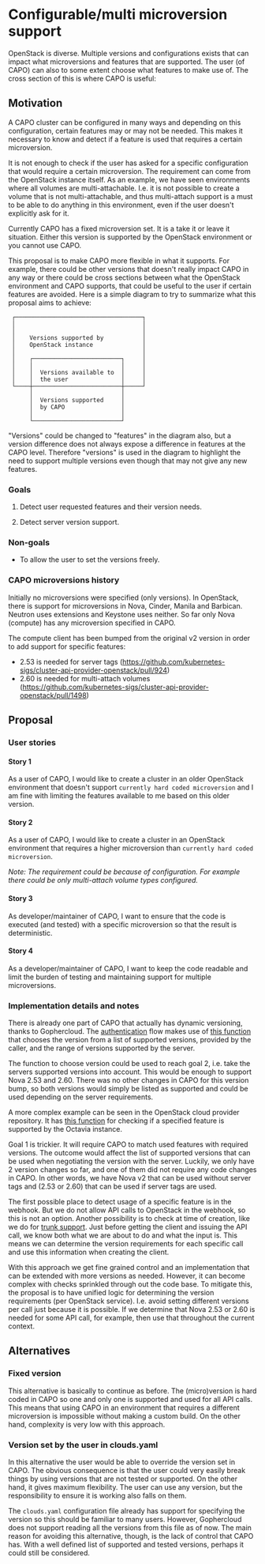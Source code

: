 # Configurable/multi microversion support

OpenStack is diverse.
Multiple versions and configurations exists that can impact what microversions and features that are supported.
The user (of CAPO) can also to some extent choose what features to make use of.
The cross section of this is where CAPO is useful:

## Motivation

A CAPO cluster can be configured in many ways and depending on this configuration, certain features may or may not be needed.
This makes it necessary to know and detect if a feature is used that requires a certain microversion.

It is not enough to check if the user has asked for a specific configuration that would require a certain microversion.
The requirement can come from the OpenStack instance itself.
As an example, we have seen environments where all volumes are multi-attachable.
I.e. it is not possible to create a volume that is not multi-attachable, and thus multi-attach support is a must to be able to do anything in this environment, even if the user doesn't explicitly ask for it.

Currently CAPO has a fixed microversion set.
It is a take it or leave it situation.
Either this version is supported by the OpenStack environment or you cannot use CAPO.

This proposal is to make CAPO more flexible in what it supports.
For example, there could be other versions that doesn't really impact CAPO in any way or there could be cross sections between what the OpenStack environment and CAPO supports, that could be useful to the user if certain features are avoided.
Here is a simple diagram to try to summarize what this proposal aims to achieve:

```text
 ┌────────────────────────────────────┐
 │                                    │
 │                                    │
 │    Versions supported by           │
 │    OpenStack instance              │
 │                                    │
 │    ┌─────────────────────────┐     │
 │    │                         │     │
 │    │  Versions available to  │     │
 │    │  the user               │     │
 └────┼─────────────────────────┼─────┘
      │                         │
      │  Versions supported     │
      │  by CAPO                │
      │                         │
      └─────────────────────────┘
```

"Versions" could be changed to "features" in the diagram also, but a version difference does not always expose a difference in features at the CAPO level.
Therefore "versions" is used in the diagram to highlight the need to support multiple versions even though that may not give any new features.

### Goals

1. Detect user requested features and their version needs.

2. Detect server version support.

### Non-goals

- To allow the user to set the versions freely.

### CAPO microversions history

Initially no microversions were specified (only versions).
In OpenStack, there is support for microversions in Nova, Cinder, Manila and Barbican.
Neutron uses extensions and Keystone uses neither.
So far only Nova (compute) has any microversion specified in CAPO.

The compute client has been bumped from the original v2 version in order to add support for specific features:

- 2.53 is needed for server tags (https://github.com/kubernetes-sigs/cluster-api-provider-openstack/pull/924)
- 2.60 is needed for multi-attach volumes (https://github.com/kubernetes-sigs/cluster-api-provider-openstack/pull/1498)

## Proposal

### User stories

#### Story 1

As a user of CAPO, I would like to create a cluster in an older OpenStack environment that doesn't support `currently hard coded microversion` and I am fine with limiting the features available to me based on this older version.

#### Story 2

As a user of CAPO, I would like to create a cluster in an OpenStack environment that requires a higher microversion than `currently hard coded microversion`.

*Note: The requirement could be because of configuration. For example there could be only multi-attach volume types configured.*

#### Story 3

As developer/maintainer of CAPO, I want to ensure that the code is executed (and tested) with a specific microversion so that the result is deterministic.

#### Story 4

As a developer/maintainer of CAPO, I want to keep the code readable and limit the burden of testing and maintaining support for multiple microversions.

### Implementation details and notes

There is already one part of CAPO that actually has dynamic versioning, thanks to Gophercloud.
The [authentication](https://github.com/kubernetes-sigs/cluster-api-provider-openstack/blob/904381c7f31f8fdda83586f208339cd2aab53e78/pkg/scope/provider.go#L173) flow makes use of [this function](https://github.com/gophercloud/gophercloud/blob/6e1423b668969548d46fd862202a3bf9623b52e0/openstack/client.go#L92-L112) that chooses the version from a list of supported versions, provided by the caller, and the range of versions supported by the server.

The function to choose version could be used to reach goal 2, i.e. take the servers supported versions into account.
This would be enough to support Nova 2.53 and 2.60.
There was no other changes in CAPO for this version bump, so both versions would simply be listed as supported and could be used depending on the server requirements.

A more complex example can be seen in the OpenStack cloud provider repository.
It has [this function](https://github.com/kubernetes/cloud-provider-openstack/blob/35ce5a0c59da23795fc48b292e3736f8cb0bb10f/pkg/util/openstack/loadbalancer.go#L101-L162) for checking if a specified feature is supported by the Octavia instance.

Goal 1 is trickier.
It will require CAPO to match used features with required versions.
The outcome would affect the list of supported versions that can be used when negotiating the version with the server.
Luckily, we only have 2 version changes so far, and one of them did not require any code changes in CAPO.
In other words, we have Nova v2 that can be used without server tags and (2.53 or 2.60) that can be used if server tags are used.

The first possible place to detect usage of a specific feature is in the webhook.
But we do not allow API calls to OpenStack in the webhook, so this is not an option.
Another possibility is to check at time of creation, like we do for [trunk support](https://github.com/kubernetes-sigs/cluster-api-provider-openstack/blob/89b6ead01a90eeca64b89cef4e0039e19c3dd93a/pkg/cloud/services/compute/instance.go#L207-L215).
Just before getting the client and issuing the API call, we know both what we are about to do and what the input is.
This means we can determine the version requirements for each specific call and use this information when creating the client.

With this approach we get fine grained control and an implementation that can be extended with more versions as needed.
However, it can become complex with checks sprinkled through out the code base.
To mitigate this, the proposal is to have unified logic for determining the version requirements (per OpenStack service).
I.e. avoid setting different versions per call just because it is possible.
If we determine that Nova 2.53 or 2.60 is needed for some API call, for example, then use that throughout the current context.

## Alternatives

### Fixed version

This alternative is basically to continue as before.
The (micro)version is hard coded in CAPO so one and only one is supported and used for all API calls.
This means that using CAPO in an environment that requires a different microversion is impossible without making a custom build.
On the other hand, complexity is very low with this approach.

### Version set by the user in clouds.yaml

In this alternative the user would be able to override the version set in CAPO.
The obvious consequence is that the user could very easily break things by using versions that are not tested or supported.
On the other hand, it gives maximum flexibility.
The user can use any version, but the responsibility to ensure it is working also falls on them.

The `clouds.yaml` configuration file already has support for specifying the version so this should be familiar to many users.
However, Gophercloud does not support reading all the versions from this file as of now.
The main reason for avoiding this alternative, though, is the lack of control that CAPO has.
With a well defined list of supported and tested versions, perhaps it could still be considered.

